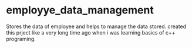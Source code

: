 # employye_data_management
Stores the data of employee and helps to manage the data stored.
created this prject like a very long time ago when i was learning basics of c++ programing.
